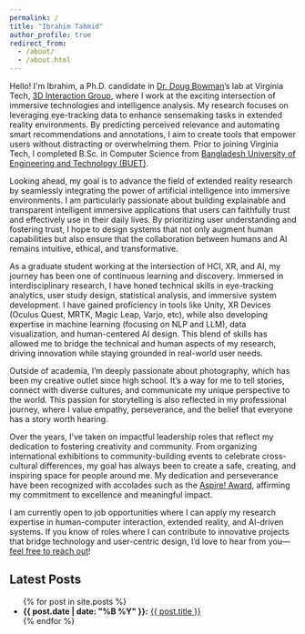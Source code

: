 ```yaml
---
permalink: /
title: "Ibrahim Tahmid"
author_profile: true
redirect_from: 
  - /about/
  - /about.html
---
```


Hello! I'm Ibrahim, a Ph.D. candidate in [Dr. Doug Bowman](https://wordpress.cs.vt.edu/3digroup/author/dbowman/)’s lab at Virginia Tech, [3D Interaction Group](https://wordpress.cs.vt.edu/3digroup/), where I work at the exciting intersection of immersive technologies and intelligence analysis. My research focuses on leveraging eye-tracking data to enhance sensemaking tasks in extended reality environments. By predicting perceived relevance and automating smart recommendations and annotations, I aim to create tools that empower users without distracting or overwhelming them. Prior to joining Virginia Tech, I completed B.Sc. in Computer Science from [Bangladesh University of Engineering and Technology (BUET)](https://cse.buet.ac.bd/). 

Looking ahead, my goal is to advance the field of extended reality research by seamlessly integrating the power of artificial intelligence into immersive environments. I am particularly passionate about building explainable and transparent intelligent immersive applications that users can faithfully trust and effectively use in their daily lives. By prioritizing user understanding and fostering trust, I hope to design systems that not only augment human capabilities but also ensure that the collaboration between humans and AI remains intuitive, ethical, and transformative.

As a graduate student working at the intersection of HCI, XR, and AI, my journey has been one of continuous learning and discovery. Immersed in interdisciplinary research, I have honed technical skills in eye-tracking analytics, user study design, statistical analysis, and immersive system development. I have gained proficiency in tools like Unity, XR Devices (Oculus Quest, MRTK, Magic Leap, Varjo, etc), while also developing expertise in machine learning (focusing on NLP and LLM), data visualization, and human-centered AI design. This blend of skills has allowed me to bridge the technical and human aspects of my research, driving innovation while staying grounded in real-world user needs.

Outside of academia, I’m deeply passionate about photography, which has been my creative outlet since high school. It’s a way for me to tell stories, connect with diverse cultures, and communicate my unique perspective to the world. This passion for storytelling is also reflected in my professional journey, where I value empathy, perseverance, and the belief that everyone has a story worth hearing.

Over the years, I've taken on impactful leadership roles that reflect my dedication to fostering creativity and community. From organizing international exhibitions to community-building events to celebrate cross-cultural differences, my goal has always been to create a safe, creating, and inspiring space for people around me. My dedication and perseverance have been recognized with accolades such as the [Aspire! Award](https://experience.vt.edu/2017/Ibrahim_Tahmid.html), affirming my commitment to excellence and meaningful impact.

I am currently open to job opportunities where I can apply my research expertise in human-computer interaction, extended reality, and AI-driven systems. If you know of roles where I can contribute to innovative projects that bridge technology and user-centric design, I’d love to hear from you—[feel free to reach out](mailto:iatahmid@vt.edu)!

<h2>Latest Posts</h2>
<ul>
  {% for post in site.posts %}
    <li>
      <strong>{{ post.date | date: "%B %Y" }}:</strong> <a href="{{ post.url }}">{{ post.title }}</a>
    </li>
  {% endfor %}
</ul>

<!-- 
## Recent News

* Running a user study on the gaze-assisted recommendation for sensemaking tasks
* Continues as a Graduate Research Assistant with Doug Bowman
* Helped Cranwell International Center with the orientation welcome week  -->
